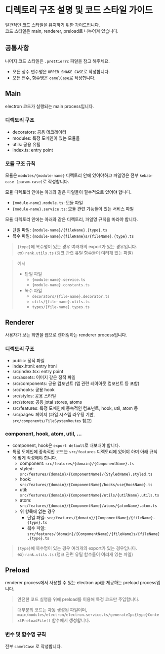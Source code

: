 # 디렉토리 구조 설명 및 코드 스타일 가이드

일관적인 코드 스타일을 유지하기 위한 가이드입니다.<br/>
코드 스타일은 main, renderer, preload로 나누어져 있습니다.

## 공통사항

나머지 코드 스타일은 `.prettierrc` 파일을 참고 해주세요.

- 모든 상수 변수명은 `UPPER_SNAKE_CASE`로 작성합니다.
- 모든 변수, 함수명은 `camelCase`로 작성합니다.

## Main

electron 코드가 실행되는 main process입니다.

### 디렉토리 구조

- decorators: 공용 데코레이터
- modules: 특정 도메인이 있는 모듈들
- utils: 공용 유틸
- index.ts: entry point

### 모듈 구조 규칙

모듈은 `modules/{module-name}` 디렉토리 안에 있어야하고 파일명은 전부 `kebab-case (param-case)`로 작성합니다.

모듈 디렉토리 안에는 아래와 같은 파일들이 필수적으로 있어야 합니다.

- `{module-name}.module.ts`: 모듈 파일
- `{module-name}.service.ts`: 모듈 관련 기능들이 있는 서비스 파일

모듈 디렉토리 안에는 아래와 같은 디렉토리, 파일명 규칙을 따라야 합니다.

- 단일 파일: `{module-name}/{fileName}.{type}.ts`
- 복수 파일: `{module-name}/{fileName}s/{fileName}.{type}.ts`

> `{type}`에 복수명이 있는 경우 여러개의 export가 있는 경우입니다.<br/>
> ex) `rank.utils.ts` (랭크 관련 유틸 함수들이 여러개 있는 파일)

> 예시
>
> - 단일 파일
>   - `{module-name}.service.ts`
>   - `{module-name}.constants.ts`
> - 복수 파일
>   - `decorators/{file-name}.decorator.ts`
>   - `utils/{file-name}.utils.ts`
>   - `types/{file-name}.types.ts`

## Renderer

사용자가 보는 화면을 웹으로 렌더링하는 renderer process입니다.

### 디렉토리 구조

- public: 정적 파일
- index.html: entry html
- src/index.tsx: entry point
- src/assets: 이미지 같은 정적 파일
- src/components: 공용 컴포넌트 (앱 관련 레이아웃 컴포넌트 등 포함)
- src/hooks: 공용 hook
- src/styles: 공용 스타일
- src/stores: 공용 jotai stores, atoms
- src/features: 특정 도메인에 종속적인 컴포넌트, hook, util, atom 등
- src/pages: 페이지 (파일 시스템 라우팅 기반, `src/components/FileSystemRoutes` 참고)

### component, hook, atom, util, ...

- component, hook은 `export default`로 내보내야 합니다.
- 특정 도메인에 종속적인 코드는 `src/features` 디렉토리에 있어야 하며 아래 규칙에 맞게 작성해야 합니다.
  - component: `src/features/{domain}/{ComponentName}.ts`
  - styled: `src/features/{domain}/{ComponentName}/{StyledName}.styled.ts`
  - hook: `src/features/{domain}/{ComponentName}/hooks/use{HookName}.ts`
  - util: `src/features/{domain}/{ComponentName}/utils/{utilName}.utils.ts`
  - atom: `src/features/{domain}/{ComponentName}/atoms/{atomName}.atom.ts`
  - 위 항목에 없는 경우
    - 단일 파일: `src/features/{domain}/{ComponentName}/{fileName}.{type}.ts`
    - 복수 파일: `src/features/{domain}/{ComponentName}/{fileName}s/{fileName}.{type}.ts`

> `{type}`에 복수명이 있는 경우 여러개의 export가 있는 경우입니다.<br/>
> ex) `rank.utils.ts` (랭크 관련 유틸 함수들이 여러개 있는 파일)

## Preload

renderer process에서 사용할 수 있는 electron api를 제공하는 preload process입니다.

> 안전한 코드 실행을 위해 preload를 이용해 특정 코드만 주입합니다.

> 대부분의 코드는 자동 생성된 파일이며, `main/modules/electron/electron.service.ts/generateIpc{type}ContextPreloadFile()` 함수에서 생성합니다.

### 변수 및 함수명 규칙

전부 `camelCase` 로 작성합니다.
